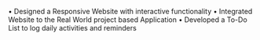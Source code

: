 • Designed a Responsive Website with interactive functionality
• Integrated Website to the Real World project based Application
• Developed a To-Do List to log daily activities and reminders
